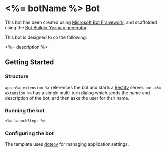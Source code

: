 # <%= botName %> Bot

This bot has been created using [Microsoft Bot Framework](https://dev.botframework.com), and scaffolded using the [Bot Builder Yeoman generator](https://github.com/GeekTrainer/generator-botbuilder).

This bot is designed to do the following:

<%= description %>

## Getting Started

### Structure

`app.<%= extension %>` references the bot and starts a [Restify](http://restify.com/) server. `bot.<%= extension %>` has a simple multi-turn dialog which sends the name and description of the bot, and then asks the user for their name.

### Running the bot

```
<%= launchSteps %>
```

### Configuring the bot

The template uses [dotenv](https://github.com/motdotla/dotenv) for managing application settings.